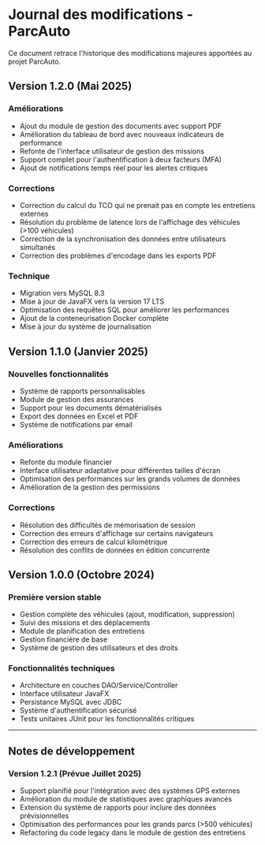 # Journal des modifications - ParcAuto

Ce document retrace l'historique des modifications majeures apportées au projet ParcAuto.

## Version 1.2.0 (Mai 2025)

### Améliorations
- Ajout du module de gestion des documents avec support PDF
- Amélioration du tableau de bord avec nouveaux indicateurs de performance
- Refonte de l'interface utilisateur de gestion des missions
- Support complet pour l'authentification à deux facteurs (MFA)
- Ajout de notifications temps réel pour les alertes critiques

### Corrections
- Correction du calcul du TCO qui ne prenait pas en compte les entretiens externes
- Résolution du problème de latence lors de l'affichage des véhicules (>100 véhicules)
- Correction de la synchronisation des données entre utilisateurs simultanés
- Correction des problèmes d'encodage dans les exports PDF

### Technique
- Migration vers MySQL 8.3
- Mise à jour de JavaFX vers la version 17 LTS
- Optimisation des requêtes SQL pour améliorer les performances
- Ajout de la conteneurisation Docker complète
- Mise à jour du système de journalisation

## Version 1.1.0 (Janvier 2025)

### Nouvelles fonctionnalités
- Système de rapports personnalisables
- Module de gestion des assurances
- Support pour les documents dématérialisés
- Export des données en Excel et PDF
- Système de notifications par email

### Améliorations
- Refonte du module financier
- Interface utilisateur adaptative pour différentes tailles d'écran
- Optimisation des performances sur les grands volumes de données
- Amélioration de la gestion des permissions

### Corrections
- Résolution des difficultés de mémorisation de session
- Correction des erreurs d'affichage sur certains navigateurs
- Correction des erreurs de calcul kilométrique
- Résolution des conflits de données en édition concurrente

## Version 1.0.0 (Octobre 2024)

### Première version stable
- Gestion complète des véhicules (ajout, modification, suppression)
- Suivi des missions et des déplacements
- Module de planification des entretiens
- Gestion financière de base
- Système de gestion des utilisateurs et des droits

### Fonctionnalités techniques
- Architecture en couches DAO/Service/Controller
- Interface utilisateur JavaFX
- Persistance MySQL avec JDBC
- Système d'authentification sécurisé
- Tests unitaires JUnit pour les fonctionnalités critiques

---

## Notes de développement

### Version 1.2.1 (Prévue Juillet 2025)
- Support planifié pour l'intégration avec des systèmes GPS externes
- Amélioration du module de statistiques avec graphiques avancés
- Extension du système de rapports pour inclure des données prévisionnelles
- Optimisation des performances pour les grands parcs (>500 véhicules)
- Refactoring du code legacy dans le module de gestion des entretiens
